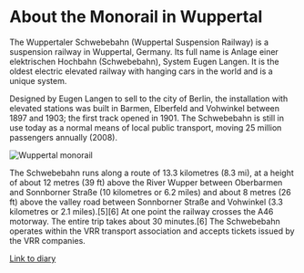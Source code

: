 # About the Monorail in Wuppertal

The Wuppertaler Schwebebahn (Wuppertal Suspension Railway) is a suspension railway in Wuppertal, Germany. Its full name is 
Anlage einer elektrischen Hochbahn (Schwebebahn), System Eugen Langen. It is the oldest electric elevated railway with 
hanging cars in the world and is a unique system.

Designed by Eugen Langen to sell to the city of Berlin, the installation with elevated stations was built in Barmen, 
Elberfeld and Vohwinkel between 1897 and 1903; the first track opened in 1901. The Schwebebahn is still in use today as a 
normal means of local public transport, moving 25 million passengers annually (2008).

![Wuppertal 
monorail](https://upload.wikimedia.org/wikipedia/commons/thumb/7/7c/Wuppertal-100508-12833-Uferstraße.jpg/320px-Wuppertal-100508-12833-Uferstraße.jpg 
"Wuppertal Monorail")

The Schwebebahn runs along a route of 13.3 kilometres (8.3 mi), at a height of about 12 metres (39 ft) above the River Wupper
between Oberbarmen and Sonnborner Straße (10 kilometres or 6.2 miles) and about 8 metres (26 ft) above the valley road
between Sonnborner Straße and Vohwinkel (3.3 kilometres or 2.1 miles).[5][6] At one point the railway crosses the A46
motorway. The entire trip takes about 30 minutes.[6] The Schwebebahn operates within the VRR transport association and
accepts tickets issued by the VRR companies.

[Link to diary](diary-036.html)
